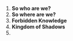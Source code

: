 1. **So who are we?**
2. **So where are we?**
3. **Forbidden Knowledge**
4. **Kingdom of Shadows**
5. 